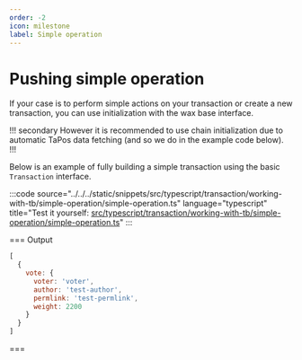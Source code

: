 ```yaml
---
order: -2
icon: milestone
label: Simple operation
---
```


# Pushing simple operation

If your case is to perform simple actions on your transaction or create a new transaction, you can use initialization with the wax base interface.

!!! secondary
However it is recommended to use chain initialization due to automatic TaPos data fetching (and so we do in the example code below).
!!!

Below is an example of fully building a simple transaction using the basic `Transaction` interface.

:::code source="../../../static/snippets/src/typescript/transaction/working-with-tb/simple-operation/simple-operation.ts" language="typescript" title="Test it yourself: [src/typescript/transaction/working-with-tb/simple-operation/simple-operation.ts](https://stackblitz.com/github/openhive-network/wax-doc-snippets?file=src%2Ftypescript%2Ftransaction%2Fworking-with-tb%2Fsimple-operation%2Fsimple-operation.ts&startScript=test-transaction-working-with-tb-simple-operation)" :::

=== Output

```javascript
[
  {
    vote: {
      voter: 'voter',
      author: 'test-author',
      permlink: 'test-permlink',
      weight: 2200
    }
  }
]
```

===
